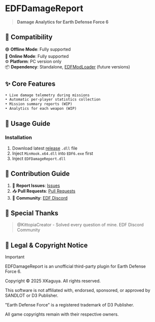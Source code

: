 # EDFDamageReport
> **Damage Analytics for Earth Defense Force 6**

## 🔧 Compatibility
🟢 **Offline Mode**: Fully supported  
🔵 **Online Mode**: Fully supported  
⚙️ **Platform**: PC version only  
📦 **Dependency**: Standalone, [EDFModLoader](https://github.com/BlueAmulet/EDFModLoader) (future versions)

## ✨ Core Features
```diff
• Live damage telemetry during missions
• Automatic per-player statistics collection
• Mission summary reports (WIP)
• Analytics for each weapon (WIP)
```

## 📝 Usage Guide
### Installation
1. Download latest [release](https://github.com/XKaguya/EDFDamageReport/release/latest) `.dll` file
2. Inject `MinHook.x64.dll` into `EDF6.exe` first
3. Inject `EDFDamageReport.dll`

## 🤝 Contribution Guide
1. 🐛 **Report Issues**: [Issues](https://github.com/XKaguya/EDFDamageReport/issues)  
2. 📥 **Pull Requests**: [Pull Requests](https://github.com/XKaguya/EDFDamageReport/pulls)
3. 💬 **Community**: [EDF Discord](https://discord.gg/edf)

## 🙏 Special Thanks
> @KittopiaCreator - Solved every question of mine.
> EDF Discord Community

## 📜 Legal & Copyright Notice
> [!IMPORTANT]
> EDFDamageReport is an unofficial third-party plugin for Earth Defense Force 6.
> 
> Copyright © 2025 XKaguya. All rights reserved.
> 
> This software is not affiliated with, endorsed, sponsored, or approved by SANDLOT or D3 Publisher.
> 
> "Earth Defense Force" is a registered trademark of D3 Publisher.
> 
> All game copyrights remain with their respective owners.
